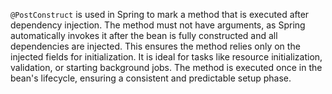 `@PostConstruct` is used in Spring to mark a method that is executed after
dependency injection. The method must not have arguments, as Spring automatically
invokes it after the bean is fully constructed and all dependencies are injected.
This ensures the method relies only on the injected fields for initialization.
It is ideal for tasks like resource initialization, validation, or starting
background jobs. The method is executed once in the bean's lifecycle, ensuring
a consistent and predictable setup phase.
